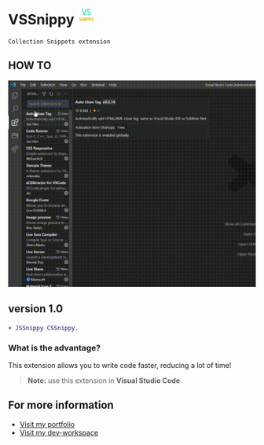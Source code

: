 # VSSnippy ![img](https://github.com/papchenko/VSSnippy/blob/main/resources/icon.png?raw=true)

```
Collection Snippets extension
```

## HOW TO

![gif](https://github.com/papchenko/VSSnippy/blob/main/resources/vssnippy.gif?raw=true)

## version 1.0

```diff
+ JSSnippy CSSnippy.
```

### What is the advantage?

This extension allows you to write code faster, reducing a lot of time!

> **Note:** use this extension in **Visual Studio Code**.

## For more information

- [Visit my portfolio](http://papchenko.com/)
- [Visit my dev-workspace](https://papchenko.dev/)

